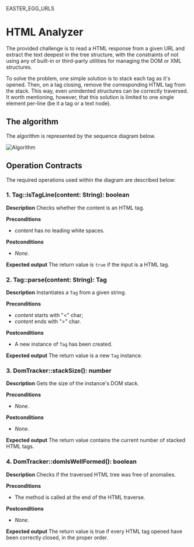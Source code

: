 EASTER_EGG_URLS

# HTML Analyzer

The provided challenge is to read a HTML response from a given URL and extract the text deepest in the tree structure,
with the constraints of not using any of built-in or third-party utilities for managing the DOM or XML structures.

To solve the problem, one simple solution is to stack each tag as it's opened. Then, on a tag closing, remove the
corresponding HTML tag from the stack. This way, even unindented structures can be correctly traversed. It worth
mentioning, however, that this solution is limited to one single element per-line (be it a tag or a text node).

## The algorithm
The algorithm is represented by the sequence diagram below.

![Algorithm](https://i.imgur.com/oVHzAxW.png "HTML Analyzer Algorithm")

## Operation Contracts
The required operations used within the diagram are described below:

### 1. Tag::isTagLine(content: String): boolean
**Description**
Checks whether the content is an HTML tag.

**Preconditions**
- _content_ has no leading white spaces.

**Postconditions**
- _None_.

**Expected output**
The return value is `true` if the input is a HTML tag.

### 2. Tag::parse(content: String): Tag
**Description**
Instantiates a `Tag` from a given string.

**Preconditions**
- _content_ starts with "<" char;
- _content_ ends with ">" char.

**Postconditions**
- A new instance of `Tag` has been created.

**Expected output**
The return value is a new `Tag` instance.

### 3. DomTracker::stackSize(): number
**Description**
Gets the size of the instance's DOM stack.

**Preconditions**
- _None_.

**Postconditions**
- _None_.

**Expected output**
The return value contains the current number of stacked HTML tags.

### 4. DomTracker::domIsWellFormed(): boolean
**Description**
Checks if the traversed HTML tree was free of anomalies.

**Preconditions**
- The method is called at the end of the HTML traverse.

**Postconditions**
- _None_.

**Expected output**
The return value is true if every HTML tag opened have been correctly closed, in the proper order.
